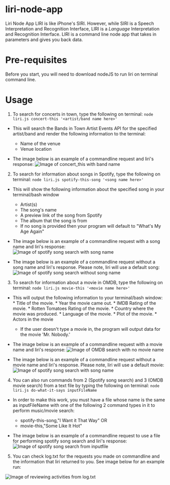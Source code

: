 # liri-node-app
Liri Node App
LIRI is like iPhone's SIRI. However, while SIRI is a Speech Interpretation and Recognition Interface, LIRI is a _Language_ Interpretation and Recognition Interface. LIRI is a command line node app that takes in parameters and gives you back data.

# Pre-requisites
Before you start, you will need to download nodeJS to run liri on terminal command line.

# Usage
1. To search for concerts in town, type the following on terminal:
    `node liri.js concert-this '<artist/band name here>'`

* This will search the Bands in Town Artist Events API for the specified artist/band and render the following information to the terminal:

     * Name of the venue
     * Venue location

* The image below is an example of a commandline request and liri's response:
![Image of concert_this with band name](https://github.com/singhseema123/liri-node-app/tree/master/images/liri_concert.png)

2. To search for information about songs in Spotify, type the following on terminal: 
    `node liri.js spotify-this-song '<song name here>'`

* This will show the following information about the specified song in your terminal/bash window

     * Artist(s)
     * The song's name
     * A preview link of the song from Spotify
     * The album that the song is from
   * If no song is provided then your program will default to "What's My Age Again" 

* The image below is an example of a commandline request with a song name and liri's response:
![Image of spotify song search with song name](https://github.com/singhseema123/liri-node-app/tree/master/images/liri_spotify.png)

* The image below is an example of a commandline request without a song name and liri's response. Please note, liri will use a default song:
![Image of spotify song search without song name](https://github.com/singhseema123/liri-node-app/tree/master/images/liri_no_songname.png)

3. To search for information about a movie in OMDB, type the following on terminal:
    `node liri.js movie-this '<movie name here>'`

* This will output the following information to your terminal/bash window:
       * Title of the movie.
       * Year the movie came out.
       * IMDB Rating of the movie.
       * Rotten Tomatoes Rating of the movie.
       * Country where the movie was produced.
       * Language of the movie.
       * Plot of the movie.
       * Actors in the movie
   * If the user doesn't type a movie in, the program will output data for the movie 'Mr. Nobody.'

* The image below is an example of a commandline request with a movie name and liri's response:
![Image of OMDB search with no movie name](https://github.com/singhseema123/liri-node-app/tree/master/images/liri_movie.png)

* The image below is an example of a commandline request without a movie name and liri's response. Please note, liri will use a default movie:
![Image of spotify song search with song name](https://github.com/singhseema123/liri-node-app/tree/master/images/liri_no_movie.png)

4. You can also run commands from 2 (Spotify song search) and 3 (OMDB movie search)  from a text file by typing the following on terminal:
    `node liri.js do-what-it-says inputFileName`
    
* In order to make this work, you must have a file whose name is the same as inputFileName with one of the following 2 command types in it to perform music/movie search:
    * spotify-this-song,"I Want it That Way"
        OR
    * movie-this,"Some Like It Hot"

* The image below is an example of a commandline request to use a file for performing spotify song search and liri's response:
![Image of spotify song search from inputfile](https://github.com/singhseema123/liri-node-app/tree/master/images/liri_inputFromFile.png)

5. You can check log.txt for the requests you made on commandline and the information that liri returned to you. See image below for an example run:

![Image of reviewing activities from log.txt](https://github.com/singhseema123/liri-node-app/tree/master/images/liri_spotify.png)